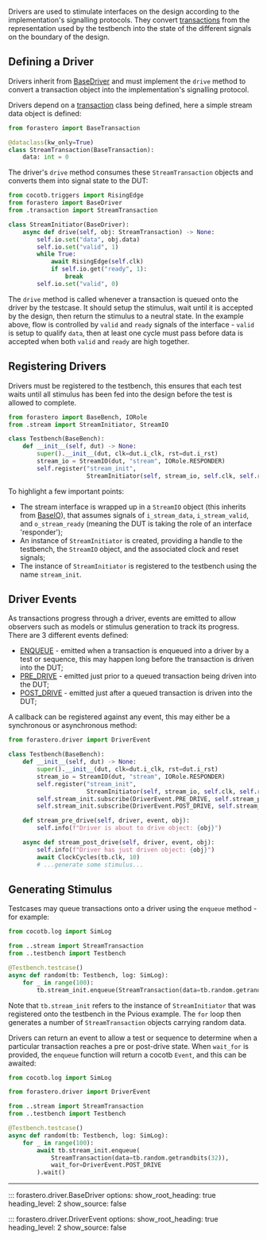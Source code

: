 Drivers are used to stimulate interfaces on the design according to the
implementation's signalling protocols. They convert [transactions](./transaction.md)
from the representation used by the testbench into the state of the different
signals on the boundary of the design.

## Defining a Driver

Drivers inherit from [BaseDriver](#forastero.driver.BaseDriver) and must
implement the `drive` method to convert a transaction object into the
implementation's signalling protocol.

Drivers depend on a [transaction](./transaction.md) class being defined, here a
simple stream data object is defined:

```python title="tb/stream/transaction.py"
from forastero import BaseTransaction

@dataclass(kw_only=True)
class StreamTransaction(BaseTransaction):
    data: int = 0
```

The driver's `drive` method consumes these `StreamTransaction` objects and
converts them into signal state to the DUT:

```python title="tb/stream/initiator.py"
from cocotb.triggers import RisingEdge
from forastero import BaseDriver
from .transaction import StreamTransaction

class StreamInitiator(BaseDriver):
    async def drive(self, obj: StreamTransaction) -> None:
        self.io.set("data", obj.data)
        self.io.set("valid", 1)
        while True:
            await RisingEdge(self.clk)
            if self.io.get("ready", 1):
                break
        self.io.set("valid", 0)
```

The `drive` method is called whenever a transaction is queued onto the driver by
the testcase. It should setup the stimulus, wait until it is accepted by the
design, then return the stimulus to a neutral state. In the example above, flow
is controlled by `valid` and `ready` signals of the interface - `valid` is
setup to qualify `data`, then at least one cycle must pass before data is
accepted when both `valid` and `ready` are high together.

## Registering Drivers

Drivers must be registered to the testbench, this ensures that each test waits
until all stimulus has been fed into the design before the test is allowed to
complete.

```python title="tb/testbench.py"
from forastero import BaseBench, IORole
from .stream import StreamInitiator, StreamIO

class Testbench(BaseBench):
    def __init__(self, dut) -> None:
        super().__init__(dut, clk=dut.i_clk, rst=dut.i_rst)
        stream_io = StreamIO(dut, "stream", IORole.RESPONDER)
        self.register("stream_init",
                      StreamInitiator(self, stream_io, self.clk, self.rst))
```

To highlight a few important points:

 * The stream interface is wrapped up in a `StreamIO` object (this inherits
   from [BaseIO](./io.md)), that assumes signals of `i_stream_data`,
   `i_stream_valid`, and `o_stream_ready` (meaning the DUT is taking the role
   of an interface 'responder');
 * An instance of `StreamInitiator` is created, providing a handle to the
   testbench, the `StreamIO` object, and the associated clock and reset signals;
 * The instance of `StreamInitiator` is registered to the testbench using the
   name `stream_init`.

## Driver Events

As transactions progress through a driver, events are emitted to allow observers
such as models or stimulus generation to track its progress. There are 3 different
events defined:

 * [ENQUEUE](#forastero.driver.DriverEvent.ENQUEUE) - emitted when a transaction
   is enqueued into a driver by a test or sequence, this may happen long before
   the transaction is driven into the DUT;
 * [PRE_DRIVE](#forastero.driver.DriverEvent.PRE_DRIVE) - emitted just prior to a
   queued transaction being driven into the DUT;
 * [POST_DRIVE](#forastero.driver.DriverEvent.POST_DRIVE) - emitted just after a
   queued transaction is driven into the DUT;

A callback can be registered against any event, this may either be a synchronous
or asynchronous method:

```python
from forastero.driver import DriverEvent

class Testbench(BaseBench):
    def __init__(self, dut) -> None:
        super().__init__(dut, clk=dut.i_clk, rst=dut.i_rst)
        stream_io = StreamIO(dut, "stream", IORole.RESPONDER)
        self.register("stream_init",
                      StreamInitiator(self, stream_io, self.clk, self.rst))
        self.stream_init.subscribe(DriverEvent.PRE_DRIVE, self.stream_pre_drive)
        self.stream_init.subscribe(DriverEvent.POST_DRIVE, self.stream_post_drive)

    def stream_pre_drive(self, driver, event, obj):
        self.info(f"Driver is about to drive object: {obj}")

    async def stream_post_drive(self, driver, event, obj):
        self.info(f"Driver has just driven object: {obj}")
        await ClockCycles(tb.clk, 10)
        # ...generate some stimulus...
```

## Generating Stimulus

Testcases may queue transactions onto a driver using the `enqueue` method - for
example:

```python title="tb/testcases/random.py"
from cocotb.log import SimLog

from ..stream import StreamTransaction
from ..testbench import Testbench

@Testbench.testcase()
async def random(tb: Testbench, log: SimLog):
    for _ in range(100):
        tb.stream_init.enqueue(StreamTransaction(data=tb.random.getrandbits(32)))
```

Note that `tb.stream_init` refers to the instance of `StreamInitiator` that was
registered onto the testbench in the Pvious example. The `for` loop then
generates a number of `StreamTransaction` objects carrying random data.

Drivers can return an event to allow a test or sequence to determine when a
particular transaction reaches a pre or post-drive state. When `wait_for` is
provided, the `enqueue` function will return a cocotb `Event`, and this can be
awaited:

```python title="tb/testcases/random.py"
from cocotb.log import SimLog

from forastero.driver import DriverEvent

from ..stream import StreamTransaction
from ..testbench import Testbench

@Testbench.testcase()
async def random(tb: Testbench, log: SimLog):
    for _ in range(100):
        await tb.stream_init.enqueue(
            StreamTransaction(data=tb.random.getrandbits(32)),
            wait_for=DriverEvent.POST_DRIVE
        ).wait()
```

---

::: forastero.driver.BaseDriver
    options:
      show_root_heading: true
      heading_level: 2
      show_source: false

::: forastero.driver.DriverEvent
    options:
      show_root_heading: true
      heading_level: 2
      show_source: false
